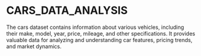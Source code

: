 # CARS_DATA_ANALYSIS

The cars dataset contains information about various vehicles, including their make, model, year, price, mileage, and other specifications. It provides valuable data for analyzing and understanding car features, pricing trends, and market dynamics.
